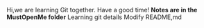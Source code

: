 Hi,we are learning Git together.
Have a good time!
**Notes are in the MustOpenMe folder**
Learning git details
Modify README,md
